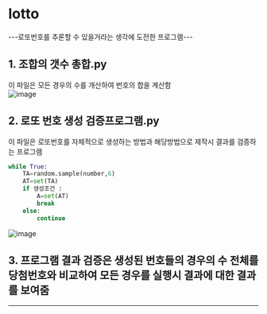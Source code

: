 # lotto
---로또번호를 추론할 수 있을거라는 생각에 도전한 프로그램---

## 1. 조합의 갯수 총합.py
이 파일은 모든 경우의 수를 개산하여 번호의 합을 계산함  
![image](https://github.com/JSHTIRED/lotto/assets/143377935/9019a759-5c68-4035-94dc-a3d7e0a3f0cd)

## 2. 로또 번호 생성 검증프로그램.py
이 파일은 로또번호를 자체적으로 생성하는 방법과 해당방법으로 제작시 결과를 검증하는 프로그램
```py
while True:
    TA=random.sample(number,6)
    AT=set(TA)
    if 생성조건 :
        A=set(AT)
        break
    else:
        continue
```
![image](https://github.com/JSHTIRED/lotto/assets/143377935/4c295211-00b2-439e-9586-ff58d59d217c)

## 3. 프로그램 결과 검증은 생성된 번호들의 경우의 수 전체를 당첨번호와 비교하여 모든 경우를 실행시 결과에 대한 결과를 보여줌

---

